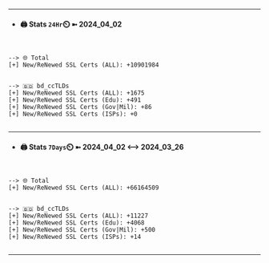 

---
- #### 🖨️ **Stats** `24Hr`⏲️ ➼ 2024_04_02
```console


--> 🌐 Total
[+] New/ReNewed SSL Certs (ALL): +10901984


--> 🇧🇩 bd_ccTLDs
[+] New/ReNewed SSL Certs (ALL): +1675
[+] New/ReNewed SSL Certs (Edu): +491
[+] New/ReNewed SSL Certs (Gov|Mil): +86
[+] New/ReNewed SSL Certs (ISPs): +0


```

---
- #### 🖨️ **Stats** `7Days`⏲️ ➼ 2024_04_02 <--> 2024_03_26
```console


--> 🌐 Total
[+] New/ReNewed SSL Certs (ALL): +66164509


--> 🇧🇩 bd_ccTLDs
[+] New/ReNewed SSL Certs (ALL): +11227
[+] New/ReNewed SSL Certs (Edu): +4068
[+] New/ReNewed SSL Certs (Gov|Mil): +500
[+] New/ReNewed SSL Certs (ISPs): +14


```

---

